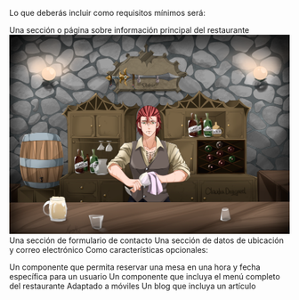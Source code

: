 Lo que deberás incluir como requisitos mínimos será:

Una sección o página sobre información principal del restaurante
![test](src/images/rdg.png)
Una sección de formulario de contacto
Una sección de datos de ubicación y correo electrónico
Como características opcionales:

Un componente que permita reservar una mesa en una hora y fecha específica para un usuario
Un componente que incluya el menú completo del restaurante
Adaptado a móviles
Un blog que incluya un artículo